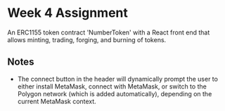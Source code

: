 # Week 4 Assignment

An ERC1155 token contract 'NumberToken' with a React front end that allows minting, trading, forging, and burning of tokens.

## Notes

- The connect button in the header will dynamically prompt the user to either install MetaMask, connect with MetaMask, or switch to the Polygon network (which is added automatically), depending on the current MetaMask context.
